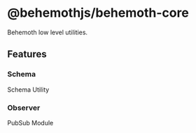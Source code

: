 # @behemothjs/behemoth-core

Behemoth low level utilities.

## Features

### Schema

Schema Utility

### Observer

PubSub Module
